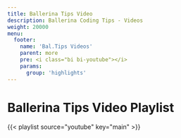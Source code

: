 ```yaml
---
title: Ballerina Tips Video
description: Ballerina Coding Tips - Videos
weight: 20000
menu: 
  footer:
    name: 'Bal.Tips Videos'
    parent: more
    pre: <i class="bi bi-youtube"></i>
    params:
      group: 'highlights'
---
```


# Ballerina Tips Video Playlist

{{< playlist source="youtube" key="main" >}} 